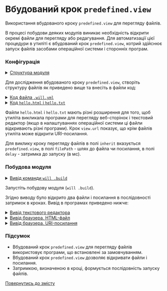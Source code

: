 # Вбудований крок <code>predefined.view</code>

Використання вбудованого кроку <code>predefined.view</code> для перегляду файлів.

В процесі побудови деяких модулів виникає необхідність відкрити окремі файли для перегляду або редагування. Для автоматизації цієї процедури в утиліті є вбудований крок `predefined.view`, котрий здійснює запуск файлів засобами операційної системи і сторонніх програм.  

### Конфігурація

<details>
  <summary><u>Структура модуля</u></summary>

```
viewStep
    ├── file
    │     ├── hello.html
    │     └── htllo.txt
    └── .will.yml

```

</details>

Для дослідження вбудованого кроку `predefined.view`, створіть структуру файлів як приведено вище та внесіть в файли код:  

<details>
  <summary><u>Код файла <code>.will.yml</code></u></summary>

```yaml
about :

  name : viewStep
  description : "To use predefined.view step"
  version : 0.0.1

path :
  in : '.'
  html : './file/hello.html'
  txt : './file/hello.txt'
  url : 'https://www.google.com/'

step :

  view.url :
    inherit : predefined.view
    filePath : path::url
    delay : 12000

  view.html :
    inherit : predefined.view
    filePath : path::html
    delay : 8000

  view.txt :
    inherit : predefined.view
    filePath : path::txt
    delay : 1000  

build :

  open.view :
    criterion :
      default : 1
    steps :
      - view.url
      - step::view.html
      - step::view.txt

```

</details>
<details>
  <summary><u>Код <code>hello.html</code> i <code>hello.txt</code></u></summary>

```html
<html>
<header>
  <title>Test page</title>
</header>
<body>
  <h1>Hello, world!</h1>
</body>
</html>

```

</details>

Файли `hello.html` i `hello.txt` мають різні розширення для того, щоб утиліта викликала програми для перегляду веб-сторінок і текстовий редактор (якщо в налаштуваннях операційної системи ці файли відкривають різні програми). Крок `view.url` показує, що крім файлів утиліта може відкрити URI-посилання.  

Для виклику кроку перегляду файлів в полі `inherit` вказується `predefined.view`, в полі `filePath` - шлях до файла чи посилання, в полі `delay` - затримка до запуску (в мс).  

### Побудова модуля  

<details>
  <summary><u>Вивід команди <code>will .build</code></u></summary>

```
[user@user ~]$ will .build
...
  Building module::viewStep / build::open.view
  Built module::viewStep / build::open.view in 0.280s

View path::txt
View path::html
View path::url

```

</details>

Запустіть побудову модуля (`will .build`).

Згідно виводу було відкрито два файли і посилання в послідовності затримок в кроках. Вивід в програмах приведено нижче:  

<details>
  <summary><u>Вивід текстового редактора</u></summary>

![txt.view.png](../../images/txt.view.png)

</details>
<details>
  <summary><u>Вивід браузера. HTML-файл</u></summary>

![html.view.png](../../images/html.view.png)

</details>
<details>
  <summary><u>Вивід браузера. URI-посилання</u></summary>

![html.view.png](../../images/url.view.png)

</details>

### Підсумок    

- Вбудований крок `predefined.view` для перегляду файлів використовує програми, що встановлені за замовчуванням.
- Вбудований крок `predefined.view` дозволяє відкривати файли і посилання.
- Затримкою, визначеною в кроці, формується послідовність запуску файлів.

[Повернутись до змісту](../README.md#tutorials)
